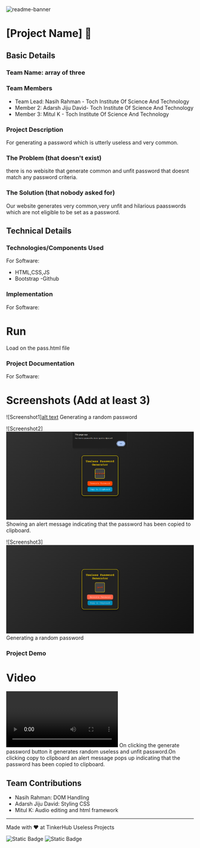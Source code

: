 <img width="1280" alt="readme-banner" src="https://github.com/user-attachments/assets/35332e92-44cb-425b-9dff-27bcf1023c6c">

# [Project Name] 🎯


## Basic Details
### Team Name: array of three


### Team Members
- Team Lead: Nasih Rahman - Toch Institute Of Science And Technology
- Member 2: Adarsh Jiju David- Toch Institute Of Science And Technology
- Member 3: Mitul K - Toch Institute Of Science And Technology

### Project Description
For generating a password which is utterly useless and very common.

### The Problem (that doesn't exist)
there is no webisite that generate common and unfit password that doesnt match any password criteria.

### The Solution (that nobody asked for)
Our website generates very common,very unfit and hilarious paasswords which are not eligible to be set as a password.

## Technical Details
### Technologies/Components Used
For Software:
- HTML,CSS,JS
- Bootstrap
-Github

### Implementation
For Software:

# Run
Load on the pass.html file

### Project Documentation
For Software:

# Screenshots (Add at least 3)
![Screenshot1][alt text](image.png)
Generating a random password

![Screenshot2]![alt text](<image2.png>)
Showing an alert message indicating that the password has been copied to clipboard.

![Screenshot3]![alt text](<image3.png>)
Generating a random password




### Project Demo
# Video
<video controls src="Useless Password Generator.mp4" title="Title"></video>
On clicking the generate password button it generates random useless and unfit password.On clicking copy to clipboard an alert message pops up indicating that the password has been copied to clipboard.


## Team Contributions
- Nasih Rahman: DOM Handling
- Adarsh Jiju David: Styling CSS
- Mitul K: Audio editing and html framework

---
Made with ❤️ at TinkerHub Useless Projects 

![Static Badge](https://img.shields.io/badge/TinkerHub-24?color=%23000000&link=https%3A%2F%2Fwww.tinkerhub.org%2F)
![Static Badge](https://img.shields.io/badge/UselessProject--24-24?link=https%3A%2F%2Fwww.tinkerhub.org%2Fevents%2FQ2Q1TQKX6Q%2FUseless%2520Projects)



